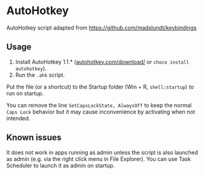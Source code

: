 # AutoHotkey

AutoHotkey script adapted from https://github.com/madslundt/keybindings

## Usage

1. Install AutoHotkey 1.1.* ([autohotkey.com/download/](https://www.autohotkey.com/download/) or `choco install autohotkey`).
2. Run the `.ahk` script.

Put the file (or a shortcut) to the Startup folder (Win + R, `shell:startup`) to run on startup.

You can remove the line `SetCapsLockState, AlwaysOff` to keep the normal `Caps Lock` behavior but it may cause inconvenience by activating when not intended.

## Known issues

It does not work in apps running as admin unless the script is also launched as admin (e.g. via the right click menu in File Explorer). You can use Task Scheduler to launch it as admin on startup.
